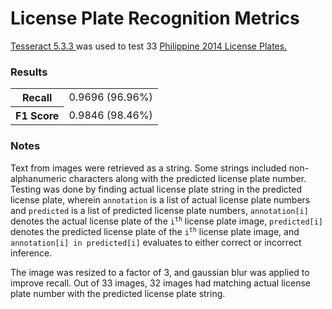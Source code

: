 <h1> License Plate Recognition Metrics </h1>
<p> 
    <a href="https://github.com/UB-Mannheim/tesseract/wiki"> Tesseract 5.3.3 </a>
    was used to test 33 
    <a href="https://universe.roboflow.com/2014-series-license-plate/knn-brxiq"> 
        Philippine 2014 License Plates.
    </a>
</p>
<h3> Results </h3>
<table>
    <tr>
        <th> Recall </th>
        <td> 0.9696 (96.96%) </td>
    </tr>
    <tr>
        <th> F1 Score </th>
        <td> 0.9846 (98.46%) </td>
    </tr>
</table>
<h3> Notes </h3>
<p> 
    Text from images were retrieved as a string. Some strings included non-alphanumeric characters along with the predicted license plate number. Testing was done by finding actual license plate string in the predicted license plate, wherein <code>annotation</code> is a list of actual license plate numbers and <code>predicted</code> is a list of predicted license plate numbers, <code>annotation[i]</code> denotes the actual license plate of the <code>i<sup>th</sup></code> license plate image, <code>predicted[i]</code> denotes the predicted license plate of the <code>i<sup>th</sup></code> license plate image, and <code>annotation[i] in predicted[i]</code> evaluates to either correct or incorrect inference.
</p>
<p>
    The image was resized to a factor of 3, and gaussian blur was applied to improve recall. Out of 33 images, 32 images had matching actual license plate number with the predicted license plate string.
</p>